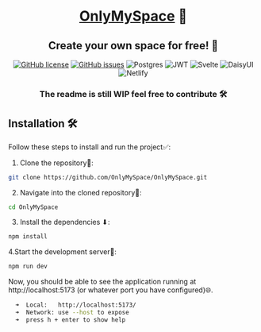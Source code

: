 <h1 align="center"><a href="https://only-my.space">OnlyMySpace</a> 🌌</h1>
<h2 align="center">Create your own space for free! 🚀</h2>
<p align="center">
  <a href="https://github.com/OnlyMySpace/OnlyMySpace/LICENSE" target="_blank"><img src="https://img.shields.io/github/license/onlymyspace/onlymyspace.svg" alt="GitHub license"></a>
  <a href="https://github.com/OnlyMySpace/OnlyMySpace/issues" target="_blank"><img src="https://img.shields.io/github/issues/onlymyspace/onlymyspace.svg" alt="GitHub issues"></a>
  <img src="https://img.shields.io/badge/postgres-%23316192.svg?style=for-the-badge&logo=postgresql&logoColor=white" alt="Postgres">
  <img src="https://img.shields.io/badge/JWT-black?style=for-the-badge&logo=JSON%20web%20tokens" alt="JWT">
  <img src="https://img.shields.io/badge/svelte-%23f1413d.svg?style=for-the-badge&logo=svelte&logoColor=white" alt="Svelte">
  <img src="https://img.shields.io/badge/daisyui-5A0EF8?style=for-the-badge&logo=daisyui&logoColor=white" alt="DaisyUI">
  <img src="https://img.shields.io/badge/netlify-%23000000.svg?style=for-the-badge&logo=netlify&logoColor=#00C7B7" alt="Netlify">
</p>
<h3 align="center">The readme is still WIP feel free to contribute 🛠️</h3>

## Installation 🛠️

Follow these steps to install and run the project✅:

1. Clone the repository🧪:

```bash
git clone https://github.com/OnlyMySpace/OnlyMySpace.git
```
2. Navigate into the cloned repository🧭:
```bash
cd OnlyMySpace
```
3. Install the dependencies ⬇:
```bash
npm install
```
4.Start the development server🔧:
```bash
npm run dev
```
Now, you should be able to see the application running at http://localhost:5173 (or whatever port you have configured)🌐.

```bash
  ➜  Local:   http://localhost:5173/
  ➜  Network: use --host to expose
  ➜  press h + enter to show help
```

